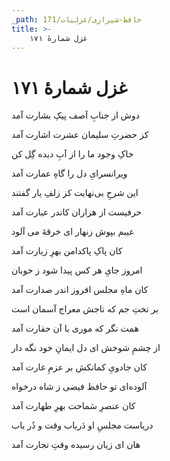 ```yaml
---
_path: حافظ-شیرازی/غزلیات/171
title: >-
    غزل شمارهٔ ۱۷۱
---
```

# غزل شمارهٔ ۱۷۱

<div class="b" id="bn1"><div class="m1"><p>دوش از جنابِ آصف پیکِ بشارت آمد</p></div>
<div class="m2"><p>کز حضرتِ سلیمان عشرت اشارت آمد</p></div></div>
<div class="b" id="bn2"><div class="m1"><p>خاکِ وجود ما را از آبِ دیده گِل کن</p></div>
<div class="m2"><p>ویرانسرایِ دل را گاهِ عمارت آمد</p></div></div>
<div class="b" id="bn3"><div class="m1"><p>این شرحِ بی‌نهایت کز زلفِ یار گفتند</p></div>
<div class="m2"><p>حرفیست از هزاران کاندر عبارت آمد</p></div></div>
<div class="b" id="bn4"><div class="m1"><p>عیبم بپوش زنهار ای خرقهٔ می آلود</p></div>
<div class="m2"><p>کان پاکِ پاکدامن بهرِ زیارت آمد</p></div></div>
<div class="b" id="bn5"><div class="m1"><p>امروز جایِ هر کس پیدا شود ز خوبان</p></div>
<div class="m2"><p>کان ماهِ مجلس افروز اندر صدارت آمد</p></div></div>
<div class="b" id="bn6"><div class="m1"><p>بر تختِ جم که تاجش معراج آسمان است</p></div>
<div class="m2"><p>همت نگر که موری با آن حقارت آمد</p></div></div>
<div class="b" id="bn7"><div class="m1"><p>از چشمِ شوخش ای دل ایمانِ خود نگه دار</p></div>
<div class="m2"><p>کان جادویِ کمانکش بر عزمِ غارت آمد</p></div></div>
<div class="b" id="bn8"><div class="m1"><p>آلوده‌ای تو حافظ فیضی ز شاه درخواه</p></div>
<div class="m2"><p>کان عنصرِ سَماحت بهرِ طهارت آمد</p></div></div>
<div class="b" id="bn9"><div class="m1"><p>دریاست مجلسِ او دَریاب وقت و دُر یاب</p></div>
<div class="m2"><p>هان ای زیان رسیده وقتِ تجارت آمد</p></div></div>
